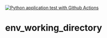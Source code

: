 [![Python application test with Github Actions](https://github.com/nogibjj/env_working_directory/actions/workflows/main.yml/badge.svg)](https://github.com/nogibjj/env_working_directory/actions/workflows/main.yml)

# env_working_directory

